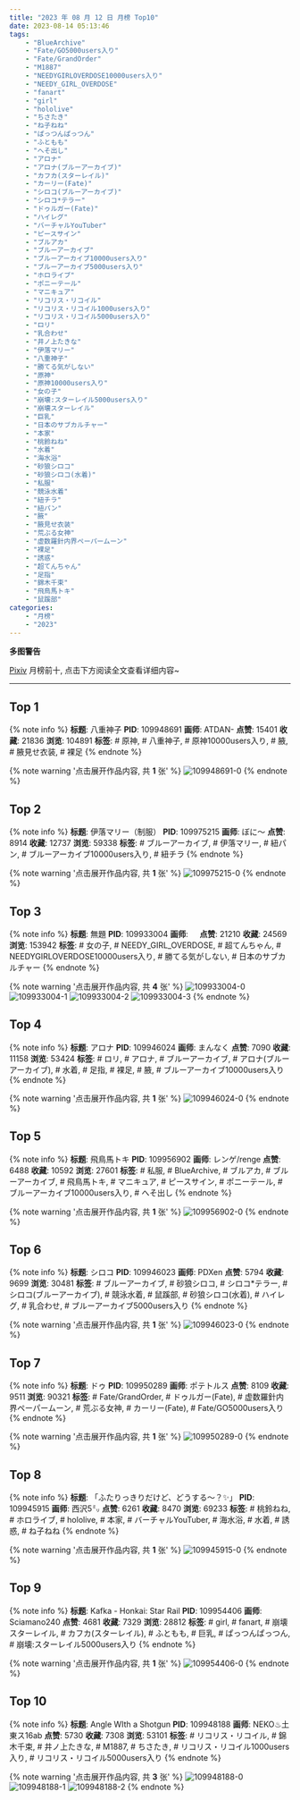 ```yaml
---
title: "2023 年 08 月 12 日 月榜 Top10"
date: 2023-08-14 05:13:46
tags:
    - "BlueArchive"
    - "Fate/GO5000users入り"
    - "Fate/GrandOrder"
    - "M1887"
    - "NEEDYGIRLOVERDOSE10000users入り"
    - "NEEDY_GIRL_OVERDOSE"
    - "fanart"
    - "girl"
    - "hololive"
    - "ちさたき"
    - "ね子ねね"
    - "ぱっつんぱっつん"
    - "ふともも"
    - "へそ出し"
    - "アロナ"
    - "アロナ(ブルーアーカイブ)"
    - "カフカ(スターレイル)"
    - "カーリー(Fate)"
    - "シロコ(ブルーアーカイブ)"
    - "シロコ*テラー"
    - "ドゥルガー(Fate)"
    - "ハイレグ"
    - "バーチャルYouTuber"
    - "ピースサイン"
    - "ブルアカ"
    - "ブルーアーカイブ"
    - "ブルーアーカイブ10000users入り"
    - "ブルーアーカイブ5000users入り"
    - "ホロライブ"
    - "ポニーテール"
    - "マニキュア"
    - "リコリス・リコイル"
    - "リコリス・リコイル1000users入り"
    - "リコリス・リコイル5000users入り"
    - "ロリ"
    - "乳合わせ"
    - "井ノ上たきな"
    - "伊落マリー"
    - "八重神子"
    - "勝てる気がしない"
    - "原神"
    - "原神10000users入り"
    - "女の子"
    - "崩壊:スターレイル5000users入り"
    - "崩壊スターレイル"
    - "巨乳"
    - "日本のサブカルチャー"
    - "本家"
    - "桃鈴ねね"
    - "水着"
    - "海水浴"
    - "砂狼シロコ"
    - "砂狼シロコ(水着)"
    - "私服"
    - "競泳水着"
    - "紐チラ"
    - "紐パン"
    - "腋"
    - "腋見せ衣装"
    - "荒ぶる女神"
    - "虚数羅針内界ペーパームーン"
    - "裸足"
    - "誘惑"
    - "超てんちゃん"
    - "足指"
    - "錦木千束"
    - "飛鳥馬トキ"
    - "鼠蹊部"
categories:
    - "月榜"
    - "2023"
---
```


<i class="fa fa-triangle-exclamation"></i>**多图警告**<i class="fa fa-triangle-exclamation"></i>

[Pixiv](https://www.pixiv.net/) 月榜前十, 点击下方阅读全文查看详细内容~

<!-- more -->

---

## Top 1

{% note info %}
**标题**: 八重神子
**PID**: 109948691 **画师**: ATDAN-
**点赞**: 15401 **收藏**: 21836 **浏览**: 104891
**标签**: # 原神, # 八重神子, # 原神10000users入り, # 腋, # 腋見せ衣装, # 裸足
{% endnote %}

{% note warning '点击展开作品内容, 共 **1** 张' %}
![109948691-0](https://i.pixiv.re/img-original/img/2023/07/16/01/19/12/109948691_p0.jpg)
{% endnote %}

## Top 2

{% note info %}
**标题**: 伊落マリー（制服）
**PID**: 109975215 **画师**: ぼに～
**点赞**: 8914 **收藏**: 12737 **浏览**: 59338
**标签**: # ブルーアーカイブ, # 伊落マリー, # 紐パン, # ブルーアーカイブ10000users入り, # 紐チラ
{% endnote %}

{% note warning '点击展开作品内容, 共 **1** 张' %}
![109975215-0](https://i.pixiv.re/img-original/img/2023/07/16/22/36/48/109975215_p0.png)
{% endnote %}

## Top 3

{% note info %}
**标题**: 無題
**PID**: 109933004 **画师**: ㅤ
**点赞**: 21210 **收藏**: 24569 **浏览**: 153942
**标签**: # 女の子, # NEEDY_GIRL_OVERDOSE, # 超てんちゃん, # NEEDYGIRLOVERDOSE10000users入り, # 勝てる気がしない, # 日本のサブカルチャー
{% endnote %}

{% note warning '点击展开作品内容, 共 **4** 张' %}
![109933004-0](https://i.pixiv.re/img-original/img/2023/07/15/16/41/24/109933004_p0.png)
![109933004-1](https://i.pixiv.re/img-original/img/2023/07/15/16/41/24/109933004_p1.png)
![109933004-2](https://i.pixiv.re/img-original/img/2023/07/15/16/41/24/109933004_p2.png)
![109933004-3](https://i.pixiv.re/img-original/img/2023/07/15/16/41/24/109933004_p3.png)
{% endnote %}

## Top 4

{% note info %}
**标题**: アロナ
**PID**: 109946024 **画师**: まんなく
**点赞**: 7090 **收藏**: 11158 **浏览**: 53424
**标签**: # ロリ, # アロナ, # ブルーアーカイブ, # アロナ(ブルーアーカイブ), # 水着, # 足指, # 裸足, # 腋, # ブルーアーカイブ10000users入り
{% endnote %}

{% note warning '点击展开作品内容, 共 **1** 张' %}
![109946024-0](https://i.pixiv.re/img-original/img/2023/07/16/00/00/46/109946024_p0.png)
{% endnote %}

## Top 5

{% note info %}
**标题**: 飛鳥馬トキ
**PID**: 109956902 **画师**: レンゲ/renge
**点赞**: 6488 **收藏**: 10592 **浏览**: 27601
**标签**: # 私服, # BlueArchive, # ブルアカ, # ブルーアーカイブ, # 飛鳥馬トキ, # マニキュア, # ピースサイン, # ポニーテール, # ブルーアーカイブ10000users入り, # へそ出し
{% endnote %}

{% note warning '点击展开作品内容, 共 **1** 张' %}
![109956902-0](https://i.pixiv.re/img-original/img/2023/07/16/10/48/50/109956902_p0.jpg)
{% endnote %}

## Top 6

{% note info %}
**标题**: シロコ
**PID**: 109946023 **画师**: PDXen
**点赞**: 5794 **收藏**: 9699 **浏览**: 30481
**标签**: # ブルーアーカイブ, # 砂狼シロコ, # シロコ*テラー, # シロコ(ブルーアーカイブ), # 競泳水着, # 鼠蹊部, # 砂狼シロコ(水着), # ハイレグ, # 乳合わせ, # ブルーアーカイブ5000users入り
{% endnote %}

{% note warning '点击展开作品内容, 共 **1** 张' %}
![109946023-0](https://i.pixiv.re/img-original/img/2023/07/16/00/00/44/109946023_p0.png)
{% endnote %}

## Top 7

{% note info %}
**标题**: ドゥ
**PID**: 109950289 **画师**: ポテトルス
**点赞**: 8109 **收藏**: 9511 **浏览**: 90321
**标签**: # Fate/GrandOrder, # ドゥルガー(Fate), # 虚数羅針内界ペーパームーン, # 荒ぶる女神, # カーリー(Fate), # Fate/GO5000users入り
{% endnote %}

{% note warning '点击展开作品内容, 共 **1** 张' %}
![109950289-0](https://i.pixiv.re/img-original/img/2023/07/16/02/34/21/109950289_p0.jpg)
{% endnote %}

## Top 8

{% note info %}
**标题**: 「ふたりっきりだけど、どうする～？✨」
**PID**: 109945915 **画师**: 西沢5㍉
**点赞**: 6261 **收藏**: 8470 **浏览**: 69233
**标签**: # 桃鈴ねね, # ホロライブ, # hololive, # 本家, # バーチャルYouTuber, # 海水浴, # 水着, # 誘惑, # ね子ねね
{% endnote %}

{% note warning '点击展开作品内容, 共 **1** 张' %}
![109945915-0](https://i.pixiv.re/img-original/img/2023/07/16/00/00/09/109945915_p0.jpg)
{% endnote %}

## Top 9

{% note info %}
**标题**: Kafka - Honkai: Star Rail
**PID**: 109954406 **画师**: Sciamano240
**点赞**: 4681 **收藏**: 7329 **浏览**: 28812
**标签**: # girl, # fanart, # 崩壊スターレイル, # カフカ(スターレイル), # ふともも, # 巨乳, # ぱっつんぱっつん, # 崩壊:スターレイル5000users入り
{% endnote %}

{% note warning '点击展开作品内容, 共 **1** 张' %}
![109954406-0](https://i.pixiv.re/img-original/img/2023/07/16/08/10/01/109954406_p0.png)
{% endnote %}

## Top 10

{% note info %}
**标题**: Angle WIth a Shotgun
**PID**: 109948188 **画师**: NEKO♨土 東ス16ab
**点赞**: 5730 **收藏**: 7308 **浏览**: 53101
**标签**: # リコリス・リコイル, # 錦木千束, # 井ノ上たきな, # M1887, # ちさたき, # リコリス・リコイル1000users入り, # リコリス・リコイル5000users入り
{% endnote %}

{% note warning '点击展开作品内容, 共 **3** 张' %}
![109948188-0](https://i.pixiv.re/img-original/img/2023/07/16/01/00/08/109948188_p0.jpg)
![109948188-1](https://i.pixiv.re/img-original/img/2023/07/16/01/00/08/109948188_p1.jpg)
![109948188-2](https://i.pixiv.re/img-original/img/2023/07/16/01/00/08/109948188_p2.jpg)
{% endnote %}
